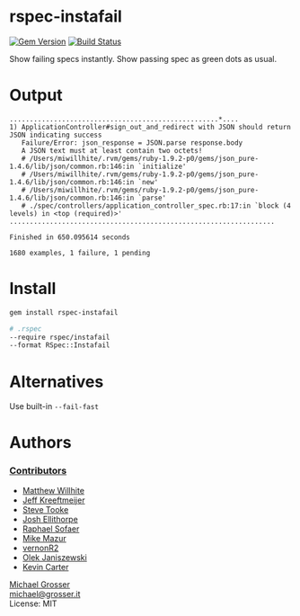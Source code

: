 # rspec-instafail
[![Gem Version](https://badge.fury.io/rb/rspec-instafail.svg)](https://rubygems.org/gems/rspec-instafail)
[![Build Status](https://travis-ci.org/grosser/rspec-instafail.svg)](https://travis-ci.org/grosser/rspec-instafail)

Show failing specs instantly. Show passing spec as green dots as usual.

Output
======

```
....................................................*....
1) ApplicationController#sign_out_and_redirect with JSON should return JSON indicating success
   Failure/Error: json_response = JSON.parse response.body
   A JSON text must at least contain two octets!
   # /Users/miwillhite/.rvm/gems/ruby-1.9.2-p0/gems/json_pure-1.4.6/lib/json/common.rb:146:in `initialize'
   # /Users/miwillhite/.rvm/gems/ruby-1.9.2-p0/gems/json_pure-1.4.6/lib/json/common.rb:146:in `new'
   # /Users/miwillhite/.rvm/gems/ruby-1.9.2-p0/gems/json_pure-1.4.6/lib/json/common.rb:146:in `parse'
   # ./spec/controllers/application_controller_spec.rb:17:in `block (4 levels) in <top (required)>'
..................................................................

Finished in 650.095614 seconds

1680 examples, 1 failure, 1 pending
```



Install
=======

```Bash
gem install rspec-instafail

# .rspec
--require rspec/instafail
--format RSpec::Instafail
```

Alternatives
============

Use built-in `--fail-fast`

Authors
=======

### [Contributors](http://github.com/grosser/rspec-instafail/contributors)
 - [Matthew Willhite](http://github.com/miwillhite)
 - [Jeff Kreeftmeijer](http://jeffkreeftmeijer.com)
 - [Steve Tooke](http://tooky.github.com)
 - [Josh Ellithorpe](https://github.com/zquestz)
 - [Raphael Sofaer](https://github.com/rsofaer)
 - [Mike Mazur](https://github.com/mikem)
 - [vernonR2](https://github.com/vernonR2)
 - [Olek Janiszewski](https://github.com/exviva)
 - [Kevin Carter](https://github.com/DexterTheDragon)

[Michael Grosser](http://grosser.it)<br/>
michael@grosser.it<br/>
License: MIT
